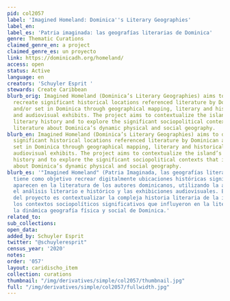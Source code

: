 ```yaml
---
pid: col2057
label: 'Imagined Homeland: Dominica''s Literary Geographies'
label_en:
label_es: 'Patria imaginada: las geografías literarias de Dominica'
genre: Thematic Curations
claimed_genre_en: a project
claimed_genre_es: un proyecto
link: https://dominicadh.org/homeland/
access: open
status: Active
language: en
creators: 'Schuyler Esprit '
stewards: Create Caribbean
blurb_orig: Imagined Homeland (Dominica’s Literary Geographies) aims to digitally
  recreate significant historical locations referenced literature by Dominican authors
  and/or set in Dominica through geographical mapping, literary and historical analysis
  and audiovisual exhibits. The project aims to contextualize the island’s complex
  literary history and to explore the significant sociopolitical contexts that influenced
  literature about Dominica’s dynamic physical and social geography.
blurb_en: Imagined Homeland (Dominica’s Literary Geographies) aims to digitally recreate
  significant historical locations referenced literature by Dominican authors and/or
  set in Dominica through geographical mapping, literary and historical analysis and
  audiovisual exhibits. The project aims to contextualize the island’s complex literary
  history and to explore the significant sociopolitical contexts that influenced literature
  about Dominica’s dynamic physical and social geography.
blurb_es: '"Imagined Homeland" (Patria Imaginada, las geografías literarias de Dominica)
  tiene como objetivo recrear digitalmente ubicaciones históricas significativas que
  aparecen en la literatura de los autores dominicanos, utilizando la asignación geográfica,
  el análisis literario e histórico y las exhibiciones audiovisuales. El objetivo
  del proyecto es contextualizar la compleja historia literaria de la isla y explorar
  los contextos sociopolíticos significativos que influyeron en la literatura sobre
  la dinámica geografía física y social de Dominica.'
related_to:
sub_collections:
open_data:
added_by: Schuyler Esprit
twitter: "@schuyleresprit"
census_year: '2020'
notes:
order: '057'
layout: caridischo_item
collection: curations
thumbnail: "/img/derivatives/simple/col2057/thumbnail.jpg"
full: "/img/derivatives/simple/col2057/fullwidth.jpg"
---
```

